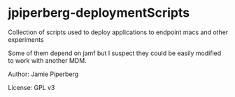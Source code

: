 # jpiperberg-deploymentScripts
Collection of scripts used to deploy applications to endpoint macs and other experiments

Some of them depend on jamf but I suspect they could be easily modified to work with another MDM.

Author:  Jamie Piperberg

License: GPL v3
